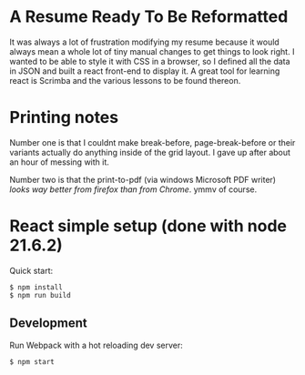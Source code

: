 # A Resume Ready To Be Reformatted
It was always a lot of frustration modifying my resume because it would always mean a whole lot of tiny manual changes to get things to look right. I wanted to be able to style it with CSS in a browser, so I defined all the data in JSON and built a react front-end to display it. A great tool for learning react is Scrimba and the various lessons to be found thereon.

# Printing notes
Number one is that I couldnt make break-before, page-break-before or their variants actually do anything inside of the grid layout. I gave up after about an hour of messing with it. 

Number two is that the print-to-pdf (via windows Microsoft PDF writer) *looks way better from firefox than from Chrome*. ymmv of course.

# React simple setup (done with node 21.6.2)

Quick start:

```
$ npm install
$ npm run build
````

## Development

Run Webpack with a hot reloading dev server:

```
$ npm start
```
